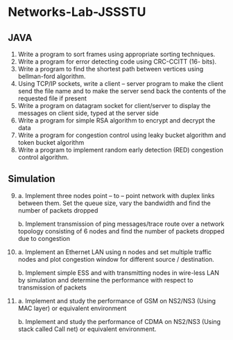 # Networks-Lab-JSSSTU

## **JAVA**
1. Write a program to sort frames using appropriate sorting techniques.
2. Write a program for error detecting code using CRC-CCITT (16- bits).
3. Write a program to find the shortest path between vertices using bellman-ford algorithm.
4. Using TCP/IP sockets, write a client – server program to make the client send the file name and to make the server send back the contents of the requested file if present
5. Write a program on datagram socket for client/server to display the messages on client side, typed at the server side
6. Write a program for simple RSA algorithm to encrypt and decrypt the data
7. Write a program for congestion control using leaky bucket algorithm and token bucket algorithm
8. Write a program to implement random early detection (RED) congestion control algorithm.

## **Simulation**
9. a. Implement three nodes point – to – point network with duplex links between them. Set the queue size, vary the bandwidth and find the number of packets dropped
    
   b. Implement transmission of ping messages/trace route over a network topology consisting of 6 nodes and find the number of packets dropped due to congestion
10. a. Implement an Ethernet LAN using n nodes and set multiple traffic nodes and plot congestion window for different source / destination.
    
    b. Implement simple ESS and with transmitting nodes in wire-less LAN by simulation and determine the performance with respect to transmission of packets

11. a. Implement and study the performance of GSM on NS2/NS3 (Using MAC layer) or equivalent environment
    
    b. Implement and study the performance of CDMA on NS2/NS3 (Using stack called Call net) or equivalent environment.
